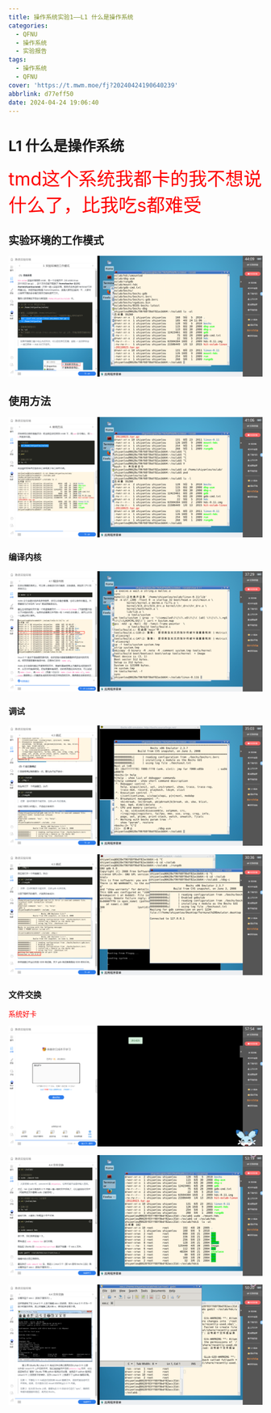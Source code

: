 ```yaml
---
title: 操作系统实验1——L1 什么是操作系统
categories:
  - QFNU
  - 操作系统
  - 实验报告
tags:
  - 操作系统
  - QFNU
cover: 'https://t.mwm.moe/fj?20240424190640239'
abbrlink: d77eff50
date: 2024-04-24 19:06:40
---
```


# L1 什么是操作系统

<span style="color:#FF0000; font-size:2.6em;">tmd这个系统我都卡的我不想说什么了，比我吃s都难受</span>

## 实验环境的工作模式

![image-20240424192200942](../img/OS/1/image-20240424192200942.png)

## 使用方法

![image-20240424192501385](../img/OS/1/image-20240424192501385.png)

### 编译内核

![image-20240424192833002](../img/OS/1/image-20240424192833002.png)

### 调试

![image-20240424193100258](../img/OS/1/image-20240424193100258.png)

![image-20240424193526575](../img/OS/1/image-20240424193526575.png)

### 文件交换

<span style="color:#FF0000;">系统好卡</span>

![image-20240424193809729](../img/OS/1/image-20240424193809729.png)

![image-20240424195000047](../img/OS/1/image-20240424195000047.png)

![image-20240424195238904](../img/OS/1/image-20240424195238904.png)
